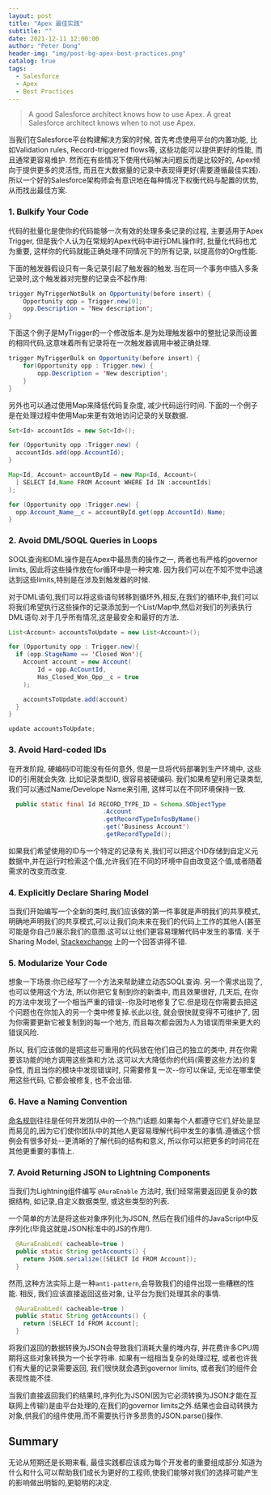 ```yaml
---
layout: post
title: "Apex 最佳实践"
subtitle: ""
date: 2021-12-11 12:00:00
author: "Peter Dong"
header-img: "img/post-bg-apex-best-practices.png"
catalog: true
tags:
  - Salesforce
  - Apex
  - Best Practices
---
```


> A good Salesforce architect knows how to use Apex. A great Salesforce architect knows when to not use Apex.

当我们在Salesforce平台构建解决方案的时候, 首先考虑使用平台的内置功能, 比如Validation rules, Record-triggered flows等, 这些功能可以提供更好的性能, 而且通常更容易维护. 然而在有些情况下使用代码解决问题反而是比较好的, Apex倾向于提供更多的灵活性, 而且在大数据量的记录中表现得更好(需要遵循最佳实践). 所以一个好的Salesforce架构师会有意识地在每种情况下权衡代码与配置的优势, 从而找出最佳方案.

### 1. Bulkify Your Code

代码的批量化是使你的代码能够一次有效的处理多条记录的过程, 主要适用于Apex Trigger, 但是我个人认为在常规的Apex代码中进行DML操作时, 批量化代码也尤为重要, 这样你的代码就能正确处理不同情况下的所有记录, 以提高你的Org性能.

下面的触发器假设只有一条记录引起了触发器的触发.当在同一个事务中插入多条记录时,这个触发器对完整的记录会不起作用:

```java
trigger MyTriggerNotBulk on Opportunity(before insert) {
    Opportunity opp = Trigger.new[0];
    opp.Description = 'New description';
}
```
下面这个例子是MyTrigger的一个修改版本.是为处理触发器中的整批记录而设置的相同代码,这意味着所有记录将在一次触发器调用中被正确处理.

```java
trigger MyTriggerBulk on Opportunity(before insert) {
    for(Opportunity opp : Trigger.new) {
        opp.Description = 'New description';
    }
}
```

另外也可以通过使用Map来降低代码复杂度, 减少代码运行时间. 下面的一个例子是在处理过程中使用Map来更有效地访问记录的关联数据.

```java
Set<Id> accountIds = new Set<Id>();

for (Opportunity opp :Trigger.new) {
  accountIds.add(opp.AccountId); 
}

Map<Id, Account> accountById = new Map<Id, Account>(
  [ SELECT Id,Name FROM Account WHERE Id IN :accountIds]
);

for (Opportunity opp :Trigger.new) {
  opp.Account_Name__c = accountById.get(opp.AccountId).Name; 
}
```

### 2. Avoid DML/SOQL Queries in Loops

SOQL查询和DML操作是在Apex中最昂贵的操作之一, 两者也有严格的governor limits, 因此将这些操作放在for循环中是一种灾难. 因为我们可以在不知不觉中迅速达到这些limits,特别是在涉及到触发器的时候.

对于DML语句,我们可以将这些语句转移到循环外,相反,在我们的循环中,我们可以将我们希望执行这些操作的记录添加到一个List/Map中,然后对我们的列表执行DML语句.对于几乎所有情况,这是最安全和最好的方法.

```java
List<Account> accountsToUpdate = new List<Account>(); 

for (Opportunity opp : Trigger.new){
  if (opp.StageName == 'Closed Won'){
    Account account = new Account(
        Id = opp.AcCountId,
        Has_Closed_Won_Opp__c = true
    );

    accountsToUpdate.add(account)
  }
}

update accountsToUpdate;
```

### 3. Avoid Hard-coded IDs

在开发阶段, 硬编码ID可能没有任何意外, 但是一旦将代码部署到生产环境中, 这些ID的引用就会失效. 比如记录类型ID, 很容易被硬编码. 我们如果希望利用记录类型, 我们可以通过Name/Develope Name来引用, 这样可以在不同环境保持一致.

```java
  public static final Id RECORD_TYPE_ID = Schema.SObjectType
                          .Account
                          .getRecordTypeInfosByName()
                          .get('Business Account')
                          .getRecordTypeId();
```

如果我们希望使用的ID与一个特定的记录有关,我们可以把这个ID存储到自定义元数据中,并在运行时检索这个值,允许我们在不同的环境中自由改变这个值,或者随着需求的改变而改变.

### 4. Explicitly Declare Sharing Model

当我们开始编写一个全新的类时,我们应该做的第一件事就是声明我们的共享模式, 明确地声明我们的共享模式,可以让我们向未来在我们的代码上工作的其他人(甚至可能是你自己!)展示我们的意图.这可以让他们更容易理解代码中发生的事情. 关于Sharing Model, [Stackexchange](https://salesforce.stackexchange.com/questions/264509/inherited-sharing-vs-no-sharing-declaration) 上的一个回答讲得不错.

### 5. Modularize Your Code

想象一下场景:你已经写了一个方法来帮助建立动态SOQL查询. 另一个需求出现了, 也可以使用这个方法, 所以你把它复制到你的新类中, 而且效果很好, 几天后, 在你的方法中发现了一个相当严重的错误--你及时地修复了它.但是现在你需要去把这个问题也在你加入的另一个类中修复掉.长此以往, 就会很快就变得不可维护了, 因为你需要更新它被复制到的每一个地方, 而且每次都会因为人为错误而带来更大的错误风险.

所以, 我们应该做的是把这些可重用的代码放在他们自己的独立的类中, 并在你需要该功能的地方调用这些类和方法.这可以大大降低你的代码(需要这些方法)的复杂性, 而且当你的模块中发现错误时, 只需要修复一次--你可以保证, 无论在哪里使用这些代码, 它都会被修复, 也不会出错.

### 6. Have a Naming Convention

[命名规则](https://trailhead.salesforce.com/content/learn/modules/success-cloud-coding-conventions/choose-naming-conventions-sc)往往是任何开发团队中的一个热门话题.如果每个人都遵守它们,好处是显而易见的,因为它们使你团队中的其他人更容易理解代码中发生的事情.遵循这个惯例会有很多好处--更清晰的了解代码的结构和意义, 所以你可以把更多的时间花在其他更重要的事情上.

### 7. Avoid Returning JSON to Lightning Components

当我们为Lightning组件编写 `@AuraEnable` 方法时, 我们经常需要返回更复杂的数据结构, 如记录,自定义数据类型, 或这些类型的列表.

一个简单的方法是将这些对象序列化为JSON, 然后在我们组件的JavaScript中反序列化(毕竟这就是JSON标准中的JS的作用!).

```java
  @AuraEnabLed( cacheable=true )
  public static String getAccounts() {
    return JSON.serialize([SELECT Id FROM Account]);
  } 
```

然而,这种方法实际上是一种`anti-pattern`,会导致我们的组件出现一些糟糕的性能. 相反, 我们应该直接返回这些对象, 让平台为我们处理其余的事情.

```java
  @AuraEnabLed( cacheable=true )
  public static String getAccounts() {
    return [SELECT Id FROM Account];
  }
```

将我们返回的数据转换为JSON会导致我们消耗大量的堆内存, 并花费许多CPU周期将这些对象转换为一个长字符串. 如果有一组相当复杂的处理过程, 或者也许我们有大量的记录需要返回, 我们很快就会遇到governor limits, 或者我们的组件会表现性能不佳.

当我们直接返回我们的结果时,序列化为JSON(因为它必须转换为JSON才能在互联网上传输!)是由平台处理的,在我们的governor limits之外.结果也会自动转换为对象,供我们的组件使用,而不需要执行许多昂贵的JSON.parse()操作.

## Summary

无论从短期还是长期来看, 最佳实践都应该成为每个开发者的重要组成部分.知道为什么和什么可以帮助我们成长为更好的工程师,使我们能够对我们的选择可能产生的影响做出明智的,更聪明的决定.
